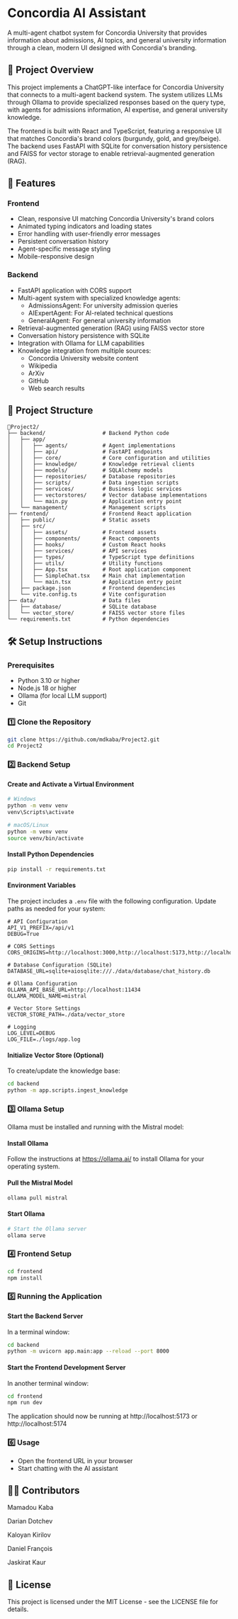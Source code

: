 # Concordia AI Assistant 

A multi-agent chatbot system for Concordia University that provides information about admissions, AI topics, and general university information through a clean, modern UI designed with Concordia's branding.

## 📌 Project Overview

This project implements a ChatGPT-like interface for Concordia University that connects to a multi-agent backend system. The system utilizes LLMs through Ollama to provide specialized responses based on the query type, with agents for admissions information, AI expertise, and general university knowledge.

The frontend is built with React and TypeScript, featuring a responsive UI that matches Concordia's brand colors (burgundy, gold, and grey/beige). The backend uses FastAPI with SQLite for conversation history persistence and FAISS for vector storage to enable retrieval-augmented generation (RAG).

## 🚀 Features

### Frontend
- Clean, responsive UI matching Concordia University's brand colors
- Animated typing indicators and loading states
- Error handling with user-friendly error messages
- Persistent conversation history
- Agent-specific message styling
- Mobile-responsive design

### Backend
- FastAPI application with CORS support
- Multi-agent system with specialized knowledge agents:
  - AdmissionsAgent: For university admission queries
  - AIExpertAgent: For AI-related technical questions
  - GeneralAgent: For general university information
- Retrieval-augmented generation (RAG) using FAISS vector store
- Conversation history persistence with SQLite
- Integration with Ollama for LLM capabilities
- Knowledge integration from multiple sources:
  - Concordia University website content
  - Wikipedia
  - ArXiv
  - GitHub
  - Web search results

## 📂 Project Structure

```
📂Project2/
├── backend/                  # Backend Python code
│   ├── app/
│   │   ├── agents/           # Agent implementations
│   │   ├── api/              # FastAPI endpoints
│   │   ├── core/             # Core configuration and utilities
│   │   ├── knowledge/        # Knowledge retrieval clients
│   │   ├── models/           # SQLAlchemy models
│   │   ├── repositories/     # Database repositories
│   │   ├── scripts/          # Data ingestion scripts
│   │   ├── services/         # Business logic services
│   │   ├── vectorstores/     # Vector database implementations
│   │   └── main.py           # Application entry point
│   └── management/           # Management scripts
├── frontend/                 # Frontend React application
│   ├── public/               # Static assets
│   ├── src/
│   │   ├── assets/           # Frontend assets
│   │   ├── components/       # React components
│   │   ├── hooks/            # Custom React hooks
│   │   ├── services/         # API services
│   │   ├── types/            # TypeScript type definitions
│   │   ├── utils/            # Utility functions
│   │   ├── App.tsx           # Root application component
│   │   ├── SimpleChat.tsx    # Main chat implementation
│   │   └── main.tsx          # Application entry point
│   ├── package.json          # Frontend dependencies
│   └── vite.config.ts        # Vite configuration
├── data/                     # Data files
│   ├── database/             # SQLite database
│   └── vector_store/         # FAISS vector store files
└── requirements.txt          # Python dependencies
```

## 🛠 Setup Instructions

### Prerequisites

- Python 3.10 or higher
- Node.js 18 or higher
- Ollama (for local LLM support)
- Git

### 1️⃣ Clone the Repository

```bash
git clone https://github.com/mdkaba/Project2.git
cd Project2
```

### 2️⃣ Backend Setup

#### Create and Activate a Virtual Environment

```bash
# Windows
python -m venv venv
venv\Scripts\activate

# macOS/Linux
python -m venv venv
source venv/bin/activate
```

#### Install Python Dependencies

```bash
pip install -r requirements.txt
```

#### Environment Variables

The project includes a `.env` file with the following configuration. Update paths as needed for your system:

```
# API Configuration
API_V1_PREFIX=/api/v1
DEBUG=True

# CORS Settings
CORS_ORIGINS=http://localhost:3000,http://localhost:5173,http://localhost:5174

# Database Configuration (SQLite)
DATABASE_URL=sqlite+aiosqlite:///./data/database/chat_history.db

# Ollama Configuration
OLLAMA_API_BASE_URL=http://localhost:11434
OLLAMA_MODEL_NAME=mistral

# Vector Store Settings
VECTOR_STORE_PATH=./data/vector_store

# Logging
LOG_LEVEL=DEBUG
LOG_FILE=./logs/app.log
```

#### Initialize Vector Store (Optional)

To create/update the knowledge base:

```bash
cd backend
python -m app.scripts.ingest_knowledge
```

### 3️⃣ Ollama Setup

Ollama must be installed and running with the Mistral model:

#### Install Ollama

Follow the instructions at https://ollama.ai/ to install Ollama for your operating system.

#### Pull the Mistral Model

```bash
ollama pull mistral
```

#### Start Ollama

```bash
# Start the Ollama server
ollama serve
```

### 4️⃣ Frontend Setup

```bash
cd frontend
npm install
```

### 5️⃣ Running the Application

#### Start the Backend Server

In a terminal window:

```bash
cd backend
python -m uvicorn app.main:app --reload --port 8000
```

#### Start the Frontend Development Server

In another terminal window:

```bash
cd frontend
npm run dev
```

The application should now be running at http://localhost:5173 or http://localhost:5174

### 6️⃣ Usage

- Open the frontend URL in your browser
- Start chatting with the AI assistant


## 👨‍💻 Contributors

Mamadou Kaba 

Darian Dotchev 

Kaloyan Kirilov 

Daniel François 

Jaskirat Kaur 




## 📜 License

This project is licensed under the MIT License - see the LICENSE file for details.
